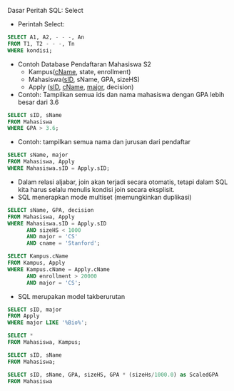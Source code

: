 Dasar Peritah SQL: Select
  - Perintah Select:
  ```SQL
  SELECT A1, A2, - - -, An
  FROM T1, T2 - - -, Tn
  WHERE kondisi;
  ```
  - Contoh Database Pendaftaran Mahasiswa S2
    - Kampus(<u>cName</u>, state, enrollment)
    - Mahasiswa(<u>sID</u>, sName, GPA, sizeHS)
    - Apply (<u>sID</u>, <u>cName</u>, <u>major</u>, decision)
  - Contoh: Tampilkan semua ids dan nama mahasiswa dengan GPA lebih besar dari 3.6
  ```SQL
  SELECT sID, sName
  FROM Mahasiswa
  WHERE GPA > 3.6;
  ```
  - Contoh: tampilkan semua nama dan jurusan dari pendaftar
  ```SQL
  SELECT sName, major
  FROM Mahasiswa, Apply
  WHERE Mahasiswa.sID = Apply.sID;
  ```
  - Dalam relasi aljabar, join akan terjadi secara otomatis, tetapi dalam SQL kita harus selalu menulis kondisi join secara eksplisit.
  - SQL menerapkan mode multiset (memungkinkan duplikasi)
  ```SQL
  SELECT sName, GPA, decision
  FROM Mahasiswa, Apply
  WHERE Mahasiswa.sID = Apply.sID
        AND sizeHS < 1000
        AND major = 'CS'
        AND cname = 'Stanford';
  ```
  ```SQL
  SELECT Kampus.cName
  FROM Kampus, Apply
  WHERE Kampus.cName = Apply.cName
        AND enrollment > 20000
        AND major = 'CS';
  ```
  - SQL merupakan model takberurutan
  ```SQL
  SELECT sID, major
  FROM Apply
  WHERE major LIKE '%Bio%';
  ```
  ```SQL
  SELECT *
  FROM Mahasiswa, Kampus;
  ```
  ```SQL
  SELECT sID, sName
  FROM Mahasiswa;
  ```
  ```SQL
  SELECT sID, sName, GPA, sizeHS, GPA * (sizeHs/1000.0) as ScaledGPA
  FROM Mahasiswa
  ```
